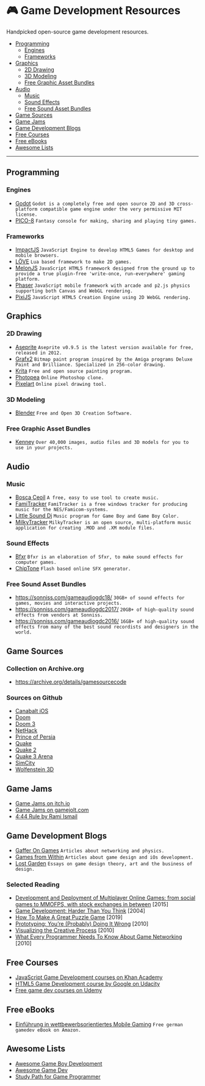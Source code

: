 # :video_game: Game Development Resources

Handpicked open-source game development resources.

- [Programming](#programming)
    - [Engines](#engines)
    - [Frameworks](#frameworks)
- [Graphics](#graphics)
    - [2D Drawing](#2d-drawing)
    - [3D Modeling](#3d-modeling)
    - [Free Graphic Asset Bundles](#free-graphic-asset-bundles)
- [Audio](#audio)
    - [Music](#music)
    - [Sound Effects](#sound-effects)
    - [Free Sound Asset Bundles](#free-sound-asset-bundles)
- [Game Sources](#game-sources)
- [Game Jams](#game-jams)
- [Game Development Blogs](#game-development-blogs)
- [Free Courses](#free-courses)
- [Free eBooks](#free-ebooks)
- [Awesome Lists](#awesome-lists)

---

## Programming

### Engines
- [Godot](https://godotengine.org/) ``Godot is a completely free and open source 2D and 3D cross-platform compatible game engine under the very permissive MIT license.``
- [PICO-8](https://www.lexaloffle.com/pico-8.php) ``Fantasy console for making, sharing and playing tiny games.``

### Frameworks
- [ImpactJS](https://impactjs.com/) ``JavaScript Engine to develop HTML5 Games for desktop and mobile browsers.``
- [LÖVE](https://love2d.org/) ``Lua based framework to make 2D games.``
- [MelonJS](http://melonjs.org/) ``JavaScript HTML5 framework designed from the ground up to provide a true plugin-free 'write-once, run-everywhere' gaming platform.``
- [Phaser](https://phaser.io) ``JavaScript mobile framework with arcade and p2.js physics supporting both Canvas and WebGL rendering.``
- [PixiJS](http://www.pixijs.com/) ``JavaScript HTML5 Creation Engine using 2D WebGL rendering.``

## Graphics

### 2D Drawing
- [Aseprite](https://www.aseprite.org/older-versions/) ``Aseprite v0.9.5 is the latest version available for free, released in 2012.``
- [Grafx2](http://grafx2.chez.com/) ``Bitmap paint program inspired by the Amiga programs Deluxe Paint and Brilliance. Specialized in 256-color drawing.``
- [Krita](https://krita.org/) ``Free and open source painting program.``
- [Photopea](https://www.photopea.com/) ``Online Photoshop clone.``
- [Pixelart](https://www.pixilart.com/) ``Online pixel drawing tool.``

### 3D Modeling
- [Blender](https://www.blender.org/) ``Free and Open 3D Creation Software.``
  
### Free Graphic Asset Bundles
- [Kenney](https://kenney.nl/) ``Over 40,000 images, audio files and 3D models for you to use in your projects. ``

## Audio

### Music

- [Bosca Ceoil](https://boscaceoil.net/) ``A free, easy to use tool to create music.``
- [FamiTracker](http://famitracker.com/) ``FamiTracker is a free windows tracker for producing music for the NES/Famicom-systems.``
- [Little Sound Dj](https://www.littlesounddj.com/) ``Music program for Game Boy and Game Boy Color.``
- [MilkyTracker](https://milkytracker.titandemo.org/) ``MilkyTracker is an open source, multi-platform music application for creating .MOD and .XM module files.``

### Sound Effects

- [Bfxr](https://www.bfxr.net/) ``Bfxr is an elaboration of Sfxr, to make sound effects for computer games.``
- [ChipTone](http://sfbgames.com/chiptone/) ``Flash based online SFX generator.``

### Free Sound Asset Bundles

- https://sonniss.com/gameaudiogdc18/
  ``30GB+ of sound effects for games, movies and interactive projects.``
- https://sonniss.com/gameaudiogdc2017/
  ``20GB+ of high-quality sound effects from vendors at Sonniss.``
- https://sonniss.com/gameaudiogdc2016/
  ``16GB+ of high-quality sound effects from many of the best sound recordists and designers in the world.``

## Game Sources

### Collection on Archive.org
- https://archive.org/details/gamesourcecode

### Sources on Github
- [Canabalt iOS](https://github.com/ericjohnson/canabalt-ios)
- [Doom](https://github.com/id-Software/DOOM)
- [Doom 3](https://github.com/id-Software/DOOM-3)
- [NetHack](https://github.com/NetHack/NetHack)
- [Prince of Persia](https://github.com/jmechner/Prince-of-Persia-Apple-II)
- [Quake](https://github.com/id-Software/Quake)
- [Quake 2](https://github.com/id-Software/Quake-2)
- [Quake 3 Arena](https://github.com/id-Software/Quake-III-Arena)
- [SimCity](https://github.com/simhacker/micropolis)
- [Wolfenstein 3D](https://github.com/id-Software/wolf3d)

## Game Jams
- [Game Jams on itch.io](https://itch.io/jams)
- [Game Jams on gamejolt.com](http://jams.gamejolt.com/)
- [4:44 Rule by Rami Ismail](https://www.youtube.com/watch?v=lPyYZjCQ0Is)

## Game Development Blogs
- [Gaffer On Games](https://gafferongames.com/) ``Articles about networking and physics.``
- [Games from Within](http://gamesfromwithin.com/) ``Articles about game design and iOs development.``
- [Lost Garden](https://lostgarden.home.blog/) ``Essays on game design theory, art and the business of design.``

### Selected Reading
- [Development and Deployment of Multiplayer Online Games: from social games to MMOFPS, with stock exchanges in between](http://ithare.com/contents-of-development-and-deployment-of-massively-multiplayer-games-from-social-games-to-mmofps-with-stock-exchanges-in-between/) [2015]
- [Game Development: Harder Than You Think](https://queue.acm.org/detail.cfm?id=971590) [2004]
- [How To Make A Great Puzzle Game](https://thepuzzle.press/how-to-make-a-great-puzzle-game/) [2019]
- [Prototyping: You’re (Probably) Doing It Wrong](http://gamesfromwithin.com/prototyping-youre-probably-doing-it-wrong) [2010]
- [Visualizing the Creative Process](https://lostgarden.home.blog/2010/08/17/visualizing-the-creative-process/) [2010]
- [What Every Programmer Needs To Know About Game Networking](https://gafferongames.com/post/what_every_programmer_needs_to_know_about_game_networking/) [2010]

## Free Courses
- [JavaScript Game Development courses on Khan Academy](https://www.khanacademy.org/computing/cs/programming-games-visualizations)
- [HTML5 Game Development course by Google on Udacity](https://www.udacity.com/course/html5-game-development--cs255)
- [Free game dev courses on Udemy](https://www.udemy.com/courses/development/game-development/?price=price-free&sort=popularity)

## Free eBooks
- [Einführung in wettbewerbsorientiertes Mobile Gaming](http://m.amazonappservices.com/de-Competitive-Mobile-Gaming-eBook) ``Free german gamedev eBook on Amazon.``

## Awesome Lists
- [Awesome Game Boy Development](https://github.com/gbdev/awesome-gbdev)
- [Awesome Game Dev](https://github.com/mbrukman/awesome-gamedev)
- [Study Path for Game Programmer](https://github.com/miloyip/game-programmer)
